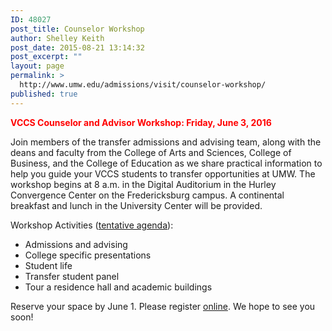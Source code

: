 ```yaml
---
ID: 48027
post_title: Counselor Workshop
author: Shelley Keith
post_date: 2015-08-21 13:14:32
post_excerpt: ""
layout: page
permalink: >
  http://www.umw.edu/admissions/visit/counselor-workshop/
published: true
---
```

<strong><span style="color: #ff0000">VCCS Counselor and Advisor Workshop: Friday, June 3, 2016</span></strong>

Join members of the transfer admissions and advising team, along with the deans and faculty from the College of Arts and Sciences, College of Business, and the College of Education as we share practical information to help you guide your VCCS students to transfer opportunities at UMW. The workshop begins at 8 a.m. in the Digital Auditorium in the Hurley Convergence Center on the Fredericksburg campus. A continental breakfast and lunch in the University Center will be provided.

Workshop Activities (<a href="http://www.umw.edu/admissions/wp-content/uploads/sites/6/2015/08/CommCollegeAdvisor-Day-June-2016.pdf">tentative agenda</a>):
<ul>
 	<li>Admissions and advising</li>
 	<li>College specific presentations</li>
 	<li>Student life</li>
 	<li>Transfer student panel</li>
 	<li>Tour a residence hall and academic buildings</li>
</ul>
Reserve your space by June 1. Please register <a href="https://umw.askadmissions.net/Portal/EI/ViewDetails?gid=623577cc16190660fa4335bc6c3adb7f09acc5">online</a>. We hope to see you soon!